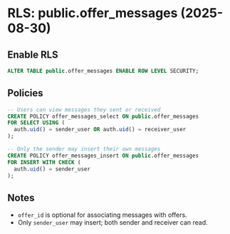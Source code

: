 # RLS: public.offer_messages (2025-08-30)

## Enable RLS

```sql
ALTER TABLE public.offer_messages ENABLE ROW LEVEL SECURITY;
```

## Policies

```sql
-- Users can view messages they sent or received
CREATE POLICY offer_messages_select ON public.offer_messages
FOR SELECT USING (
  auth.uid() = sender_user OR auth.uid() = receiver_user
);

-- Only the sender may insert their own messages
CREATE POLICY offer_messages_insert ON public.offer_messages
FOR INSERT WITH CHECK (
  auth.uid() = sender_user
);
```

## Notes

- `offer_id` is optional for associating messages with offers.
- Only `sender_user` may insert; both sender and receiver can read.
